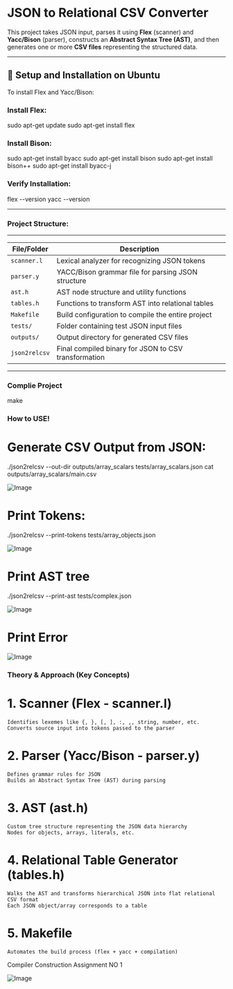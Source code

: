 

# JSON to Relational CSV Converter

This project takes JSON input, parses it using **Flex** (scanner) and **Yacc/Bison** (parser), constructs an **Abstract Syntax Tree (AST)**, and then generates one or more **CSV files** representing the structured data.

---

## 🔧 Setup and Installation on Ubuntu

To install Flex and Yacc/Bison:

### Install Flex:

sudo apt-get update
sudo apt-get install flex

### Install Bison:

sudo apt-get install byacc
sudo apt-get install bison
sudo apt-get install bison++
sudo apt-get install byacc-j

### Verify Installation:

flex --version
yacc --version

---

### Project Structure:

------------------------------------------------------------------------
| File/Folder   | Description                                          |
| ------------- | ---------------------------------------------------- |
| `scanner.l`   | Lexical analyzer for recognizing JSON tokens         |
| `parser.y`    | YACC/Bison grammar file for parsing JSON structure   |
| `ast.h`       | AST node structure and utility functions             |
| `tables.h`    | Functions to transform AST into relational tables    |
| `Makefile`    | Build configuration to compile the entire project    |
| `tests/`      | Folder containing test JSON input files              |
| `outputs/`    | Output directory for generated CSV files             |
| `json2relcsv` | Final compiled binary for JSON to CSV transformation |

---

### Complie Project 

make 



### How to USE!

# Generate CSV Output from JSON:

./json2relcsv --out-dir outputs/array_scalars tests/array_scalars.json
cat outputs/array_scalars/main.csv

![Image](https://github.com/user-attachments/assets/7844ffa2-c2be-49ac-afba-c09395756f01)


# Print Tokens:

./json2relcsv --print-tokens tests/array_objects.json

![Image](https://github.com/user-attachments/assets/7f19b77b-fc12-4f63-a2b8-4ddbfef5a633)


# Print AST tree

./json2relcsv --print-ast tests/complex.json

![Image](https://github.com/user-attachments/assets/8dfea09a-541a-4071-8303-f989ed84d11f)


# Print Error 

![Image](https://github.com/user-attachments/assets/ae0b7111-1a7e-47b7-a620-7bf8ca215050)


### Theory & Approach (Key Concepts)

# 1. Scanner (Flex - scanner.l)

    Identifies lexemes like {, }, [, ], :, ,, string, number, etc.
    Converts source input into tokens passed to the parser

# 2. Parser (Yacc/Bison - parser.y)

    Defines grammar rules for JSON
    Builds an Abstract Syntax Tree (AST) during parsing

# 3. AST (ast.h)

    Custom tree structure representing the JSON data hierarchy
    Nodes for objects, arrays, literals, etc.

# 4. Relational Table Generator (tables.h)

    Walks the AST and transforms hierarchical JSON into flat relational CSV format
    Each JSON object/array corresponds to a table

# 5. Makefile

    Automates the build process (flex + yacc + compilation)
    
Compiler Construction Assignment NO 1


![Image](https://github.com/user-attachments/assets/dd849cc6-da8a-4848-995e-963a473aceb9)

    

